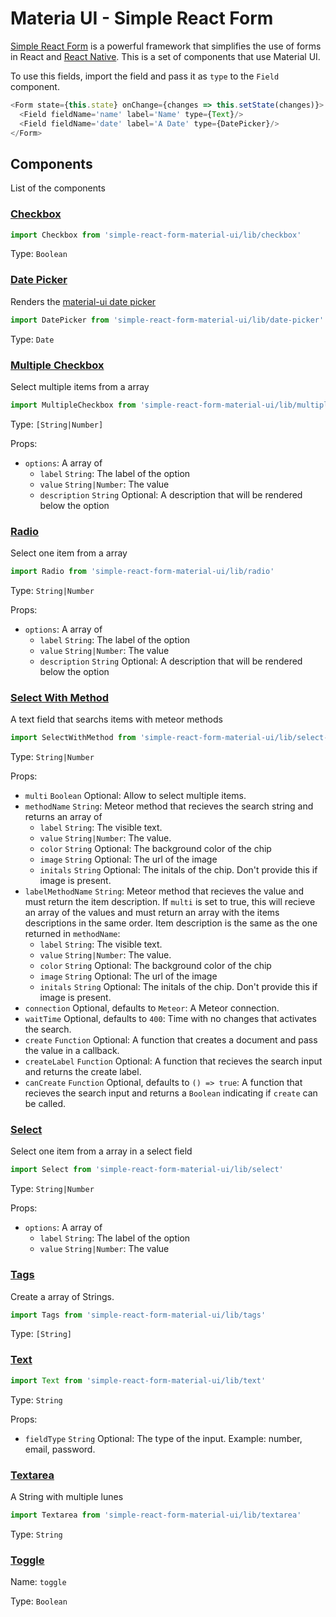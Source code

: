 # Materia UI - Simple React Form

[Simple React Form](https://github.com/nicolaslopezj/simple-react-form) is a powerful framework that simplifies the use of forms in React and [React Native](https://github.com/nicolaslopezj/simple-react-form#react-native). This is a set of components that use Material UI.

To use this fields, import the field and pass it as ```type``` to the ```Field``` component.

```js
<Form state={this.state} onChange={changes => this.setState(changes)}>
  <Field fieldName='name' label='Name' type={Text}/>
  <Field fieldName='date' label='A Date' type={DatePicker}/>
</Form>
```

## Components

List of the components

### [Checkbox](https://github.com/nicolaslopezj/simple-react-form-material-ui/blob/master/src/fields/checkbox.jsx)

```js
import Checkbox from 'simple-react-form-material-ui/lib/checkbox'
```

Type: ```Boolean```

### [Date Picker](https://github.com/nicolaslopezj/simple-react-form-material-ui/blob/master/src/fields/date-picker.jsx)

Renders the [material-ui date picker](http://www.material-ui.com/#/components/date-picker)

```js
import DatePicker from 'simple-react-form-material-ui/lib/date-picker'
```

Type: ```Date```

### [Multiple Checkbox](https://github.com/nicolaslopezj/simple-react-form-material-ui/blob/master/src/fields/multiple-checkbox.jsx)

Select multiple items from a array

```js
import MultipleCheckbox from 'simple-react-form-material-ui/lib/multiple-checkbox'
```

Type: ```[String|Number]```

Props:
- ```options```: A array of
  - ```label``` ```String```: The label of the option
  - ```value``` ```String|Number```: The value
  - ```description``` ```String``` Optional: A description that will be rendered below the option

### [Radio](https://github.com/nicolaslopezj/simple-react-form-material-ui/blob/master/src/fields/radio.jsx)

Select one item from a array

```js
import Radio from 'simple-react-form-material-ui/lib/radio'
```

Type: ```String|Number```

Props:
- ```options```: A array of
  - ```label``` ```String```: The label of the option
  - ```value``` ```String|Number```: The value
  - ```description``` ```String``` Optional: A description that will be rendered below the option

### [Select With Method](https://github.com/nicolaslopezj/simple-react-form-material-ui/blob/master/src/fields/select-with-method.jsx)

A text field that searchs items with meteor methods

```js
import SelectWithMethod from 'simple-react-form-material-ui/lib/select-with-method'
```

Type: ```String|Number```

Props:
- ```multi``` ```Boolean``` Optional: Allow to select multiple items.
- ```methodName``` ```String```: Meteor method that recieves the search string and returns an array of
  - ```label``` ```String```: The visible text.
  - ```value``` ```String|Number```: The value.
  - ```color``` ```String``` Optional: The background color of the chip
  - ```image``` ```String``` Optional: The url of the image
  - ```initals``` ```String``` Optional: The initals of the chip. Don't provide this if image is present.
- ```labelMethodName``` ```String```: Meteor method that recieves the value and must return the item description. If ```multi``` is set to true, this will recieve an array of the values and must return an array with the items descriptions in the same order. Item description is the same as the one returned in ```methodName```:
  - ```label``` ```String```: The visible text.
  - ```value``` ```String|Number```: The value.
  - ```color``` ```String``` Optional: The background color of the chip
  - ```image``` ```String``` Optional: The url of the image
  - ```initals``` ```String``` Optional: The initals of the chip. Don't provide this if image is present.
- ```connection``` Optional, defaults to ```Meteor```: A Meteor connection.
- ```waitTime``` Optional, defaults to ```400```: Time with no changes that activates the search.
- ```create``` ```Function``` Optional: A function that creates a document and pass the value in a callback.
- ```createLabel``` ```Function``` Optional: A function that recieves the search input and returns the create label.
- ```canCreate``` ```Function``` Optional, defaults to ```() => true```: A function that recieves the search input and returns a ```Boolean``` indicating if ```create``` can be called.

### [Select](https://github.com/nicolaslopezj/simple-react-form-material-ui/blob/master/src/fields/select.jsx)

Select one item from a array in a select field

```js
import Select from 'simple-react-form-material-ui/lib/select'
```

Type: ```String|Number```

Props:
- ```options```: A array of
  - ```label``` ```String```: The label of the option
  - ```value``` ```String|Number```: The value

### [Tags](https://github.com/nicolaslopezj/simple-react-form-material-ui/blob/master/src/fields/tags.jsx)

Create a array of Strings.

```js
import Tags from 'simple-react-form-material-ui/lib/tags'
```

Type: ```[String]```

### [Text](https://github.com/nicolaslopezj/simple-react-form-material-ui/blob/master/src/fields/text-field.jsx)

```js
import Text from 'simple-react-form-material-ui/lib/text'
```

Type: ```String```

Props:
- ```fieldType``` ```String``` Optional: The type of the input. Example: number, email, password.

### [Textarea](https://github.com/nicolaslopezj/simple-react-form-material-ui/blob/master/src/fields/textarea.jsx)

A String with multiple lunes

```js
import Textarea from 'simple-react-form-material-ui/lib/textarea'
```

Type: ```String```

### [Toggle](https://github.com/nicolaslopezj/simple-react-form-material-ui/blob/master/src/fields/toggle.jsx)

Name: ```toggle```

Type: ```Boolean```
